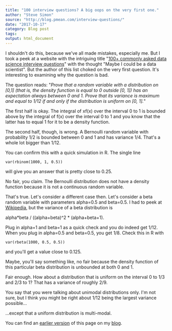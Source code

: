 ```yaml
---
title: "100 interview questions? A big oops on the very first one."
author: "Steve Simon"
source: "http://blog.pmean.com/interview-questions/"
date: "2017-10-17"
category: Blog post
tags:
output: html_document
---
```


I shouldn't do this, because we've all made mistakes, especially me. But I took a peek at a website with the intriguing title "[100+ commonly asked data science interview questions](http://www.datasciencecentral.com/profiles/blogs/100-commonly-asked-data-science-interview-questions)" with the thought "Maybe I could be a data scientist". But the author of this list choked on the very first question. It's interesting to examining why the question is bad. 

<!---More--->

The question reads: "*Prove that a random variable with a distribution on \[0,1\] (that is, the density function is equal to 0 outside \[0, 1\]) has an expectation always between 0 and 1. Prove that its variance is maximum and equal to 1/12 if and only if the distribution is uniform on \[0, 1\].*"

The first half is okay. The integral of xf(x) over the interval 0 to 1 is bounded above by the integral of f(x) over the interval 0 to 1 and you know that the latter has to equal 1 for it to be a density function.

The second half, though, is wrong. A Bernoulli random variable with probability 1/2 is bounded between 0 and 1 and has variance 1/4. That's a whole lot bigger than 1/12.

You can confirm this with a quick simulation in R. The single line

``` {#rstudio_console_output tabindex="0"}
var(rbinom(1000, 1, 0.5))
```

will give you an answer that is pretty close to 0.25.

No fair, you claim. The Bernoulli distribution does not have a density function because it is not a continuous random variable.

That's true. Let's consider a different case then. Let's consider a beta random variable with parameters alpha=0.5 and beta=0.5. I had to peek at [Wikipedia](https://en.wikipedia.org/wiki/Beta_distribution), but the variance of a beta distribution is

alpha\*beta / ((alpha+beta)\^2 \* (alpha+beta+1).

Plug in alpha=1 and beta=1 as a quick check and you do indeed get 1/12. When you plug in alpha=0.5 and beta=0.5, you get 1/8. Check this in R with

``` {#rstudio_console_output tabindex="0"}
var(rbeta(1000, 0.5, 0.5))
```

and you'll get a value close to 0.125.

Maybe, you'll say something like, no fair because the density function of this particular beta distribution is unbounded at both 0 and 1.

Fair enough. How about a distribution that is uniform on the interval 0 to 1/3 and 2/3 to 1? That has a variance of roughly 2/9.

You say that you were talking about unimodal distributions only. I'm not sure, but I think you might be right about 1/12 being the largest variance possible...

...except that a uniform distribution is multi-modal.

You can find an [earlier version][sim1] of this page on my [blog][sim2].

[sim1]: http://blog.pmean.com/interview-questions/
[sim2]: http://blog.pmean.com
